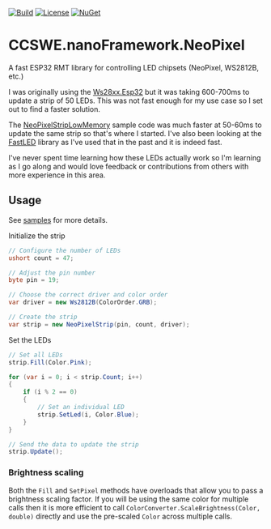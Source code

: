 [![Build](https://github.com/CCSWE-nanoFramework/CCSWE.nanoFramework/actions/workflows/build-solution.yml/badge.svg)](https://github.com/CCSWE-nanoFramework/CCSWE.nanoFramework/actions/workflows/build-solution.yml) [![License](https://img.shields.io/badge/License-MIT-blue.svg)](LICENSE) [![NuGet](https://img.shields.io/nuget/dt/CCSWE.nanoFramework.NeoPixel.svg?label=NuGet&style=flat&logo=nuget)](https://www.nuget.org/packages/CCSWE.nanoFramework.NeoPixel/) 

# CCSWE.nanoFramework.NeoPixel

A fast ESP32 RMT library for controlling LED chipsets (NeoPixel, WS2812B, etc.)

I was originally using the [Ws28xx.Esp32](https://github.com/nanoframework/nanoFramework.IoT.Device/tree/develop/devices/Ws28xx.Esp32) but it was taking 600-700ms to update a strip of 50 LEDs. This was not fast enough for my use case so I set out to find a faster solution.

The [NeoPixelStripLowMemory](https://github.com/nanoframework/Samples/tree/main/samples/Hardware.Esp32.Rmt/NeoPixelStripLowMemory) sample code was much faster at 50-60ms to update the same strip so that's where I started. I've also been looking at the [FastLED](https://github.com/FastLED/FastLED) library as I've used that in the past and it is indeed fast.

I've never spent time learning how these LEDs actually work so I'm learning as I go along and would love feedback or contributions from others with more experience in this area.

## Usage
See [samples](https://github.com/CCSWE-nanoFramework/CCSWE.nanoFramework.NeoPixel/tree/master/CCSWE.nanoFramework.NeoPixel.Samples) for more details.

Initialize the strip
```c#
// Configure the number of LEDs
ushort count = 47;

// Adjust the pin number
byte pin = 19;

// Choose the correct driver and color order
var driver = new Ws2812B(ColorOrder.GRB);

// Create the strip
var strip = new NeoPixelStrip(pin, count, driver);
```

Set the LEDs
```c#
// Set all LEDs
strip.Fill(Color.Pink);

for (var i = 0; i < strip.Count; i++)
{
    if (i % 2 == 0)
    {
        // Set an individual LED
        strip.SetLed(i, Color.Blue);
    }
}

// Send the data to update the strip
strip.Update();
```

### Brightness scaling

Both the `Fill` and `SetPixel` methods have overloads that allow you to pass a brightness scaling factor. If you will be using the same color for multiple calls then it is more efficient to call `ColorConverter.ScaleBrightness(Color, double)` directly and use the pre-scaled `Color` across multiple calls.